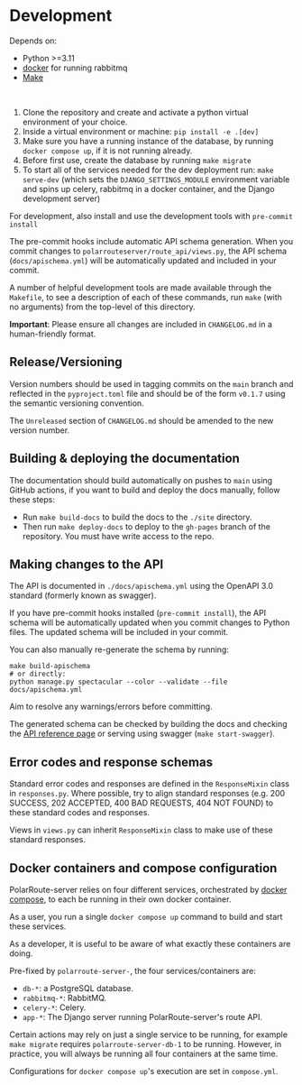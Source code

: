 # Development

Depends on:

* Python >=3.11
* [docker](https://docs.docker.com/get-docker/) for running rabbitmq
* [Make](https://www.gnu.org/software/make/)

<br>

1. Clone the repository and create and activate a python virtual environment of your choice.
1. Inside a virtual environment or machine: `pip install -e .[dev]`
1. Make sure you have a running instance of the database, by running `docker compose up`, if it is not running already.
1. Before first use, create the database by running `make migrate`
1. To start all of the services needed for the dev deployment run: `make serve-dev` (which sets the `DJANGO_SETTINGS_MODULE` environment variable and spins up celery, rabbitmq in a docker container, and the Django development server)

For development, also install and use the development tools with `pre-commit install`

The pre-commit hooks include automatic API schema generation. When you commit changes to `polarrouteserver/route_api/views.py`, the API schema (`docs/apischema.yml`) will be automatically updated and included in your commit.

A number of helpful development tools are made available through the `Makefile`, to see a description of each of these commands, run `make` (with no arguments) from the top-level of this directory.

**Important**: Please ensure all changes are included in `CHANGELOG.md` in a human-friendly format.

## Release/Versioning

Version numbers should be used in tagging commits on the `main` branch and reflected in the `pyproject.toml` file and should be of the form `v0.1.7` using the semantic versioning convention.

The `Unreleased` section of `CHANGELOG.md` should be amended to the new version number.

## Building & deploying the documentation

The documentation should build automatically on pushes to `main` using GitHub actions, if you want to build and deploy the docs manually, follow these steps:

* Run `make build-docs` to build the docs to the `./site` directory.
* Then run `make deploy-docs` to deploy to the `gh-pages` branch of the repository. You must have write access to the repo.

## Making changes to the API

The API is documented in `./docs/apischema.yml` using the OpenAPI 3.0 standard (formerly known as swagger).

If you have pre-commit hooks installed (`pre-commit install`), the API schema will be automatically updated when you commit changes to Python files. The updated schema will be included in your commit.

You can also manually re-generate the schema by running:

```shell
make build-apischema
# or directly:
python manage.py spectacular --color --validate --file docs/apischema.yml
```

Aim to resolve any warnings/errors before committing.

The generated schema can be checked by building the docs and checking the [API reference page](api.md) or serving using swagger (`make start-swagger`).

## Error codes and response schemas
Standard error codes and responses are defined in the `ResponseMixin` class in `responses.py`. Where possible, try to align standard responses (e.g. 200 SUCCESS, 202 ACCEPTED, 400 BAD REQUESTS, 404 NOT FOUND) to these standard codes and responses.

Views in `views.py` can inherit `ResponseMixin` class to make use of these standard responses.

## Docker containers and compose configuration
PolarRoute-server relies on four different services, orchestrated by [docker compose](https://docs.docker.com/compose/install/), to each be running in their own docker container.

As a user, you run a single `docker compose up` command to build and start these services.

As a developer, it is useful to be aware of what exactly these containers are doing.

Pre-fixed by `polarroute-server-`, the four services/containers are:
* `db-*`: a PostgreSQL database.
* `rabbitmq-*`: RabbitMQ.
* `celery-*`: Celery.
* `app-*`: The Django server running PolarRoute-server's route API.

Certain actions may rely on just a single service to be running, for example `make migrate` requires `polarroute-server-db-1` to be running. However, in practice, you will always be running all four containers at the same time.

Configurations for `docker compose up`'s execution are set in `compose.yml`.

